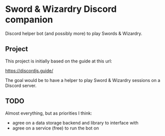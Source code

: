 # Sword &amp; Wizardry Discord companion

Discord helper bot (and possibly more) to play Swords &amp; Wizardry.

## Project

This project is initially based on the guide at this url:

  <https://discordjs.guide/>

The goal would be to have a helper to play Sword &amp; Wizardry sessions on a Discord server.

## TODO

Almost everything, but as priorities I think:

* agree on a data storage backend and library to interface with
* agree on a service (free) to run the bot on
